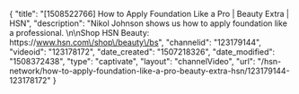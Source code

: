 {
    "title": "[1508522766] How to Apply Foundation Like a Pro | Beauty Extra | HSN",
    "description": "Nikol Johnson shows us how to apply foundation like a professional. \n\nShop HSN Beauty: https:\/\/www.hsn.com\/shop\/beauty\/bs",
    "channelid": "123179144",
    "videoid": "123178172",
    "date_created": "1507218326",
    "date_modified": "1508372438",
    "type": "captivate",
    "layout": "channelVideo",
    "url": "\/hsn-network\/how-to-apply-foundation-like-a-pro-beauty-extra-hsn\/123179144-123178172"
}